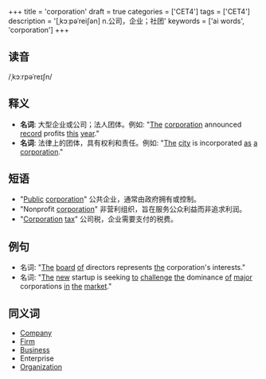 +++
title = 'corporation'
draft = true
categories = ['CET4']
tags = ['CET4']
description = '[ˌkɔːpəˈrei∫ən] n.公司，企业；社团'
keywords = ['ai words', 'corporation']
+++

## 读音
/ˌkɔːrpəˈreɪʃn/

## 释义
- **名词**: 大型企业或公司；法人团体。例如: "[The](/zh/post/the/) [corporation](/zh/post/corporation/) announced [record](/zh/post/record/) profits [this](/zh/post/this/) [year](/zh/post/year/)."
- **名词**: 法律上的团体，具有权利和责任。例如: "[The](/zh/post/the/) [city](/zh/post/city/) is incorporated [as](/zh/post/as/) [a](/zh/post/a/) [corporation](/zh/post/corporation/)."

## 短语
- "[Public](/zh/post/public/) [corporation](/zh/post/corporation/)" 公共企业，通常由政府拥有或控制。
- "Nonprofit [corporation](/zh/post/corporation/)" 非营利组织，旨在服务公众利益而非追求利润。
- "[Corporation](/zh/post/corporation/) [tax](/zh/post/tax/)" 公司税，企业需要支付的税费。

## 例句
- 名词: "[The](/zh/post/the/) [board](/zh/post/board/) [of](/zh/post/of/) directors represents [the](/zh/post/the/) corporation's interests."
- 名词: "[The](/zh/post/the/) [new](/zh/post/new/) startup is seeking [to](/zh/post/to/) [challenge](/zh/post/challenge/) [the](/zh/post/the/) dominance [of](/zh/post/of/) [major](/zh/post/major/) corporations [in](/zh/post/in/) [the](/zh/post/the/) [market](/zh/post/market/)."

## 同义词
- [Company](/zh/post/company/)
- [Firm](/zh/post/firm/)
- [Business](/zh/post/business/)
- Enterprise
- [Organization](/zh/post/organization/)

